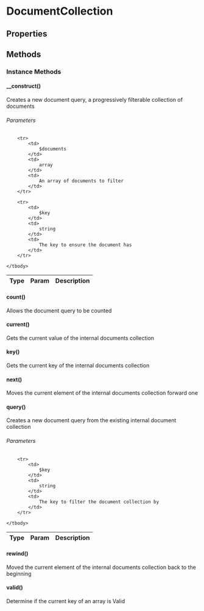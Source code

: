 # DocumentCollection

## Properties

	


## Methods
		
### Instance Methods
		
#### __construct()
			
Creates a new document query, a progressively filterable collection of documents
									
###### Parameters

<table>
	<thead>
		<th>Type</th>
		<th>Param</th>
		<th>Description</th>
	</thead>
	<tbody>
									
		<tr>
			<td>
				$documents
			</td>
			<td>
				array
			</td>
			<td>
				An array of documents to filter
			</td>
		</tr>
														
		<tr>
			<td>
				$key
			</td>
			<td>
				string
			</td>
			<td>
				The key to ensure the document has
			</td>
		</tr>
									
	</tbody>
</table>

					
#### count()
			
Allows the document query to be counted
											
#### current()
			
Gets the current value of the internal documents collection
											
#### key()
			
Gets the current key of the internal documents collection
											
#### next()
			
Moves the current element of the internal documents collection forward one
											
#### query()
			
Creates a new document query from the existing internal document collection
									
###### Parameters

<table>
	<thead>
		<th>Type</th>
		<th>Param</th>
		<th>Description</th>
	</thead>
	<tbody>
									
		<tr>
			<td>
				$key
			</td>
			<td>
				string
			</td>
			<td>
				The key to filter the document collection by
			</td>
		</tr>
									
	</tbody>
</table>

					
#### rewind()
			
Moved the current element of the internal documents collection back to the beginning
											
#### valid()
			
Determine if the current key of an array is Valid
												



